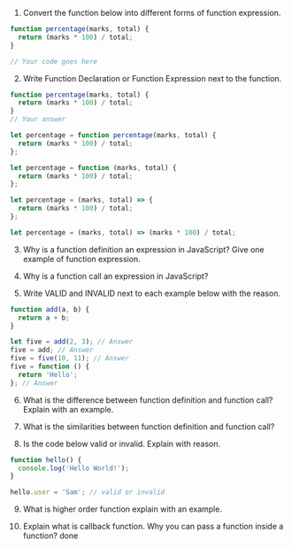 1. Convert the function below into different forms of function expression.

```js
function percentage(marks, total) {
  return (marks * 100) / total;
}

// Your code goes here
```

2. Write Function Declaration or Function Expression next to the function.

```js
function percentage(marks, total) {
  return (marks * 100) / total;
}
// Your answer
```

```js
let percentage = function percentage(marks, total) {
  return (marks * 100) / total;
};
```

```js
let percentage = function (marks, total) {
  return (marks * 100) / total;
};
```

```js
let percentage = (marks, total) => {
  return (marks * 100) / total;
};
```

```js
let percentage = (marks, total) => (marks * 100) / total;
```

3. Why is a function definition an expression in JavaScript? Give one example of function expression.

4. Why is a function call an expression in JavaScript?

5. Write VALID and INVALID next to each example below with the reason.

```js
function add(a, b) {
  return a + b;
}

let five = add(2, 3); // Answer
five = add; // Answer
five = five(10, 11); // Answer
five = function () {
  return 'Hello';
}; // Answer
```

6. What is the difference between function definition and function call? Explain with an example.

7. What is the similarities between function definition and function call?

8. Is the code below valid or invalid. Explain with reason.

```js
function hello() {
  console.log('Hello World!');
}

hello.user = 'Sam'; // valid or invalid
```

9. What is higher order function explain with an example.

10. Explain what is callback function. Why you can pass a function inside a function?
done